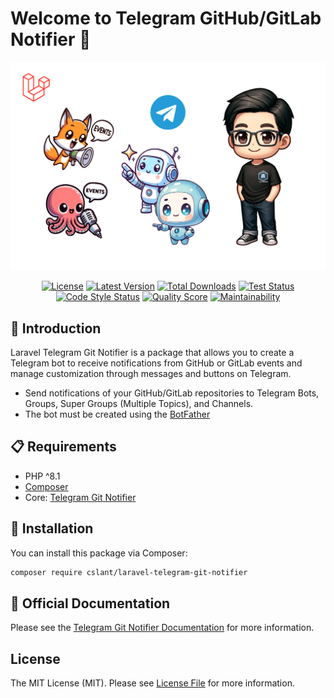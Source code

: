 # Welcome to Telegram GitHub/GitLab Notifier 👋

<p align="center">
  <img alt="Telegram GitHub/GitLab Notifier Laravel" src="resources/images/telegram-git-notifier-laravel.png" />
</p>

<p align="center">
<a href="#"><img src="https://img.shields.io/github/license/cslant/laravel-telegram-git-notifier.svg?style=flat-square" alt="License"></a>
<a href="https://github.com/cslant/laravel-telegram-git-notifier/releases"><img src="https://img.shields.io/github/release/cslant/laravel-telegram-git-notifier.svg?style=flat-square" alt="Latest Version"></a>
<a href="https://packagist.org/packages/cslant/laravel-telegram-git-notifier"><img src="https://img.shields.io/packagist/dt/cslant/laravel-telegram-git-notifier.svg?style=flat-square" alt="Total Downloads"></a>
<a href="https://github.com/cslant/laravel-telegram-git-notifier/actions/workflows/setup_test.yml"><img src="https://img.shields.io/github/actions/workflow/status/cslant/laravel-telegram-git-notifier/setup_test.yml?label=tests&branch=main" alt="Test Status"></a>
<a href="https://github.com/cslant/laravel-telegram-git-notifier/actions/workflows/php-cs-fixer.yml"><img src="https://img.shields.io/github/actions/workflow/status/cslant/laravel-telegram-git-notifier/php-cs-fixer.yml?label=code%20style&branch=main" alt="Code Style Status"></a>
<a href="https://scrutinizer-ci.com/g/cslant/laravel-telegram-git-notifier"><img src="https://img.shields.io/scrutinizer/g/cslant/laravel-telegram-git-notifier.svg?style=flat-square" alt="Quality Score"></a>
<a href="https://codeclimate.com/github/cslant/laravel-telegram-git-notifier/maintainability"><img src="https://api.codeclimate.com/v1/badges/7ccaccebe9cd58ff3df5/maintainability" alt="Maintainability"></a>
</p>

## 📝 Introduction

Laravel Telegram Git Notifier is a package that allows you to create a Telegram bot to receive notifications from GitHub or GitLab events and manage customization through messages and buttons on Telegram.

- Send notifications of your GitHub/GitLab repositories to Telegram Bots, Groups, Super Groups (Multiple Topics), and Channels.
- The bot must be created using the [BotFather](https://core.telegram.org/bots#6-botfather)

## 📋 Requirements

- PHP ^8.1
- [Composer](https://getcomposer.org/)
- Core: [Telegram Git Notifier](https://github.com/cslant/telegram-git-notifier.git)

## 🔧 Installation

You can install this package via Composer:

```bash
composer require cslant/laravel-telegram-git-notifier
```

## 📖 Official Documentation

Please see the [Telegram Git Notifier Documentation](https://docs.cslant.com/telegram-git-notifier/) for more information.

## License

The MIT License (MIT). Please see [License File](LICENSE) for more information.
